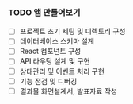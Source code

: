 ### TODO 앱 만들어보기
- [ ] 프로젝트 초기 세팅 및 디렉토리 구성
- [ ] 데이터베이스 스키마 설계
- [ ] React 컴포넌트 구성
- [ ] API 라우팅 설계 및 구현
- [ ] 상태관리 및 이벤트 처리 구현
- [ ] 기능 점검 및 디버깅
- [ ] 결과물 화면설계서, 발표자료 작성